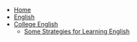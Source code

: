 - [Home](/)
- [English](/english/)
- [College English](/english/college/)
  - [Some Strategies for Learning English](/english/college/001.md)
